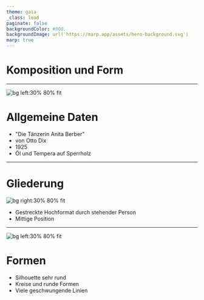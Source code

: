 ```yaml
---
theme: gaia
_class: lead
paginate: false
backgroundColor: #000,
backgroundImage: url('https://marp.app/assets/hero-background.svg')
marp: true
---
```



# **Komposition und Form**

<!-- ![bg brightness:50% blur](https://encrypted-tbn0.gstatic.com/images?q=tbn:ANd9GcTcWFrR0opWy1_vfGDPpO5j8HoIYALCOnB4ZQ&usqp=CAU) -->

---

![bg left:30% 80% fit](https://www.kunstmuseum-stuttgart.de/sites/default/files/2021-10/dix_anita_berber.jpg)

# Allgemeine Daten
- "Die Tänzerin Anita Berber"
- von Otto Dix
- 1925
- Öl und Tempera auf Sperrholz


---

# Gliederung

![bg right:30% 80% fit](https://media.discordapp.net/attachments/882885772481536030/952859354242101318/IMG_0792.jpg?width=730&height=1342)

- Gestreckte Hochformat durch stehender Person
- Mittige Position

---

![bg left:30% 80% fit](https://media.discordapp.net/attachments/882885772481536030/952859354242101318/IMG_0792.jpg?width=730&height=1342)

# Formen

- Silhouette sehr rund
- Kreise und runde Formen
- Viele geschwungende Linien
